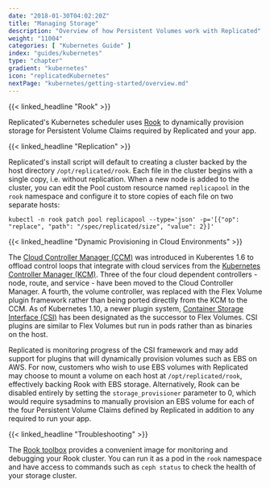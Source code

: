 ```yaml
---
date: "2018-01-30T04:02:20Z"
title: "Managing Storage"
description: "Overview of how Persistent Volumes work with Replicated"
weight: "11004"
categories: [ "Kubernetes Guide" ]
index: "guides/kubernetes"
type: "chapter"
gradient: "kubernetes"
icon: "replicatedKubernetes"
nextPage: "kubernetes/getting-started/overview.md"
---
```


{{< linked_headline "Rook" >}}

Replicated's Kubernetes scheduler uses [Rook](https://rook.io/) to dynamically provision storage for Persistent Volume Claims required by Replicated and your app.

{{< linked_headline "Replication" >}}

Replicated's install script will default to creating a cluster backed by the host directory `/opt/replicated/rook`.
Each file in the cluster begins with a single copy, i.e. without replication.
When a new node is added to the cluster, you can edit the Pool custom resource named `replicapool` in the `rook` namespace and configure it to store copies of each file on two separate hosts:

```shell
kubectl -n rook patch pool replicapool --type='json' -p='[{"op": "replace", "path": "/spec/replicated/size", "value": 2}]'
```

{{< linked_headline "Dynamic Provisioning in Cloud Environments" >}}

The [Cloud Controller Manager (CCM)](https://kubernetes.io/docs/concepts/architecture/cloud-controller/) was introduced in Kuberentes 1.6 to offload control loops that integrate with cloud services from the [Kubernetes Controller Manager (KCM)](https://kubernetes.io/docs/concepts/overview/components/#kube-controller-manager).
Three of the four cloud dependent controllers - node, route, and service - have been moved to the Cloud Controller Manager.
A fourth, the volume controller, was replaced with the Flex Volume plugin framework rather than being ported directlly from the KCM to the CCM.
As of Kubernetes 1.10, a newer plugin system, [Container Storage Interface (CSI)](https://github.com/container-storage-interface/spec/blob/master/spec.md) has been designated as the successor to Flex Volumes.
CSI plugins are similar to Flex Volumes but run in pods rather than as binaries on the host.

Replicated is monitoring progress of the CSI framework and may add support for plugins that will dynamically provision volumes such as EBS on AWS.
For now, customers who wish to use EBS volumes with Replicated may choose to mount a volume on each host at `/opt/replicated/rook`, effectively backing Rook with EBS storage.
Alternatively, Rook can be disabled entirely by setting the `storage_provisioner` parameter to 0, which would require sysadmins to manually provision an EBS volume for each of the four Persistent Volume Claims defined by Replicated in addition to any required to run your app.

{{< linked_headline "Troubleshooting" >}}

The [Rook toolbox](https://rook.io/docs/rook/master/toolbox.html) provides a convenient image for monitoring and debugging your Rook cluster. You can run it as a pod in the `rook` namespace and have access to commands such as `ceph status` to check the health of your storage cluster.
